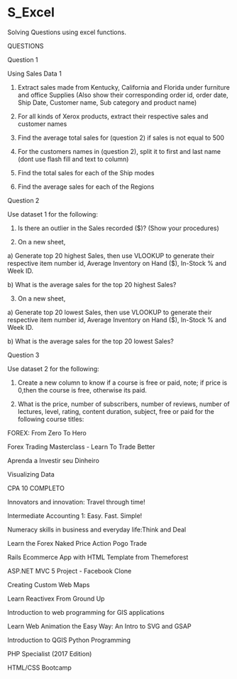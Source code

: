 # S_Excel
Solving Questions using excel functions.

QUESTIONS

Question 1

Using Sales Data 1

1. Extract sales made from Kentucky, California and Florida under furniture and office Supplies (Also show their corresponding order id, order date, Ship Date, Customer name, Sub category and product name)

2. For all kinds of Xerox products, extract their respective sales and customer names

3. Find the average total sales for (question 2) if sales is not equal to 500

4. For the customers names in (question 2), split it to first and last name (dont use flash fill and text to column)

5. Find the total sales for each of the Ship modes

6. Find the average sales for each of the Regions



Question 2

Use dataset 1 for the following:

1) Is there an outlier in the Sales recorded ($)? (Show your procedures)

2) On a new sheet,

a) Generate top 20 highest Sales, then use VLOOKUP to generate their respective item number id, Average Inventory on Hand ($), In-Stock % and Week ID.

b) What is the average sales for the top 20 highest Sales?

3) On a new sheet,

a) Generate top 20 lowest Sales, then use VLOOKUP to generate their respective item number id, Average Inventory on Hand ($), In-Stock % and Week ID.

b) What is the average sales for the top 20 lowest Sales?



Question 3

Use dataset 2 for the following:

1) Create a new column to know if a course is free or paid, note; if price is 0,then the course is free, otherwise its paid.

2) What is the price, number of subscribers, number of reviews, number of lectures, level, rating, content duration, subject, free or paid for the following course titles:

FOREX: From Zero To Hero

Forex Trading Masterclass - Learn To Trade Better

Aprenda a Investir seu Dinheiro

Visualizing Data

CPA 10 COMPLETO

Innovators and innovation: Travel through time!

Intermediate Accounting 1: Easy. Fast. Simple!

Numeracy skills in business and everyday life:Think and Deal

Learn the Forex Naked Price Action Pogo Trade

Rails Ecommerce App with HTML Template from Themeforest

ASP.NET MVC 5 Project - Facebook Clone

Creating Custom Web Maps

Learn Reactivex From Ground Up

Introduction to web programming for GIS applications

Learn Web Animation the Easy Way: An Intro to SVG and GSAP

Introduction to QGIS Python Programming

PHP Specialist (2017 Edition)

HTML/CSS Bootcamp


